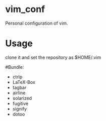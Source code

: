 # vim_conf
Personal configuration of vim.

# Usage
clone it and set the repository as $HOME/.vim

#Bundle:
- ctrlp
- LaTeX-Box
- tagbar
- airline
- solarized
- fugitive
- signify
- dotoo
